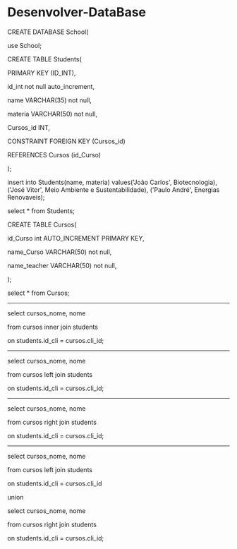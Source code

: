 # Desenvolver-DataBase

CREATE DATABASE School(

use School;

CREATE TABLE Students(

PRIMARY KEY (ID_INT),

id_int not null auto_increment,

name VARCHAR(35) not null,

materia VARCHAR(50) not null,

Cursos_id INT,

CONSTRAINT FOREIGN KEY (Cursos_id)

REFERENCES Cursos (id_Curso)

);

insert into Students(name, materia) values('João Carlos', Biotecnologia),
('José Vitor', Meio Ambiente e Sustentabilidade),
('Paulo André', Energias Renovaveis);

select * from Students;

CREATE TABLE Cursos(

id_Curso int AUTO_INCREMENT PRIMARY KEY,

name_Curso VARCHAR(50) not null,

name_teacher VARCHAR(50) not null,

);

select * from Cursos;
________________________________________________________________________
select cursos_nome, nome

from cursos inner join students

on students.id_cli = cursos.cli_id;
________________________________________________________________________
select cursos_nome, nome

from cursos left join students

on students.id_cli = cursos.cli_id;
________________________________________________________________________
select cursos_nome, nome

from cursos right join students

on students.id_cli = cursos.cli_id;
________________________________________________________________________
select cursos_nome, nome

from cursos left join students

on students.id_cli = cursos.cli_id

union

select cursos_nome, nome

from cursos right join students

on students.id_cli = cursos.cli_id;


